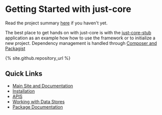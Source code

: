 # Getting Started with just-core

Read the project summary <a href="https://chglongstone.github.io/just-core">here</a> if you haven't yet.

The best place to get hands on with just-core is with the [just-core-stub](../just-core-stub) application 
as an example how how to use the framework or to initialize a new project. 
Dependency management is handled through [Composer and Packagist](Packages-and-Extensions)

{% site.github.repository_url %}
## Quick Links

* [Main Site and Documentation](https://CHGLongStone.github.io)
* [Installation]({site.github.repository_url}/Installation)
* [APIS]({site.github.repository_url}/APIs)
* [Working with Data Stores]({site.github.repository_url}/Data-layer)
* [Package Documentation](api/)
